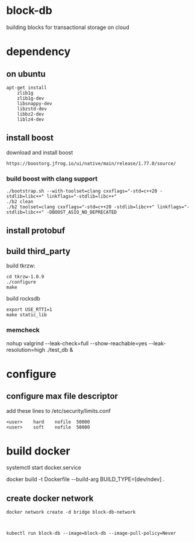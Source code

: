 # block-db

building blocks for transactional storage on cloud

# dependency

## on ubuntu

    apt-get install 
        zlib1g 
        zlib1g-dev 
        libsnappy-dev
        libzstd-dev
        libbz2-dev
        liblz4-dev

## install boost

download and install boost

    https://boostorg.jfrog.io/ui/native/main/release/1.77.0/source/

### build boost with clang support

```
./bootstrap.sh --with-toolset=clang cxxflags="-std=c++20 -stdlib=libc++" linkflags="-stdlib=libc++"
./b2 clean
./b2 toolset=clang cxxflags="-std=c++20 -stdlib=libc++" linkflags="-stdlib=libc++" -DBOOST_ASIO_NO_DEPRECATED

```

## install protobuf

## build third_party

build tkrzw:

    cd tkrzw-1.0.9
    ./configure
    make

build rocksdb

    export USE_RTTI=1
    make static_lib

### memcheck

nohup valgrind --leak-check=full --show-reachable=yes --leak-resolution=high ./test_db &

# configure

## configure max file descriptor

add these lines to /etc/security/limits.conf

```
<user>    hard    nofile  50000
<user>    soft    nofile  50000

```

# build docker

systemctl start docker.service

docker build -t Dockerfile --build-arg BUILD_TYPE=[dev/ndev] .

## create docker network

    docker network create -d bridge block-db-network



    kubectl run block-db --image=block-db --image-pull-policy=Never

